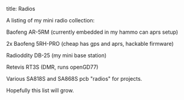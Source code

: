 title: Radios

A listing of my mini radio collection:


Baofeng AR-5RM (currently embedded in my hammo can aprs setup)

2x Baofeng 5RH-PRO (cheap has gps and aprs, hackable firmware)

Radioddity DB-25 (my mini base station)

Retevis RT3S (DMR, runs openGD77)

Various SA818S and SA868S pcb "radios" for projects.


Hopefully this list will grow.